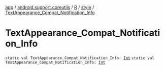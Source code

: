 [app](../../../index.md) / [android.support.coreutils](../../index.md) / [R](../index.md) / [style](index.md) / [TextAppearance_Compat_Notification_Info](.)

# TextAppearance_Compat_Notification_Info

`static val TextAppearance_Compat_Notification_Info: `[`Int`](https://kotlinlang.org/api/latest/jvm/stdlib/kotlin/-int/index.html)
`static val TextAppearance_Compat_Notification_Info: `[`Int`](https://kotlinlang.org/api/latest/jvm/stdlib/kotlin/-int/index.html)
